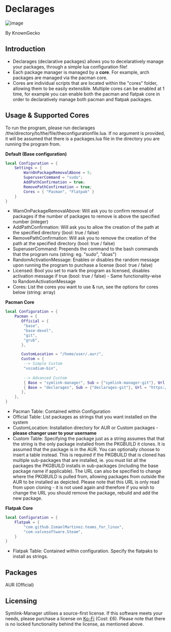 # Declarages
![image](https://github.com/user-attachments/assets/857267ae-f5f5-4beb-9551-75c8054108e3)


By KnownGecko

## Introduction
- Declarages (declarative packages) allows you to decelaratively manage your packages, through a simple lua configuration file!
- Each package manager is managed by a **core**. For example, arch packages are managed via the pacman core.
- Cores are individual scripts that are located within the "cores" folder, allowing them to be easily extensible. Multiple cores can be enabled at 1 time, for example you can enable both the pacman and flatpak core in order to declaratively manage both pacman and flatpak packages.

## Usage & Supported Cores
To run the program, please run declarages /the/directory/to/the/file/theconfigurationfile.lua. If no argument is provided, it will be assumed that there is a packages.lua file in the directory you are running the program from.

**Default (Base configuration)**
```lua
local Configuration = {
    Settings = {
        WarnOnPackageRemovalAbove = 5;
        SuperuserCommand = "sudo";
        AddPathConfirmation = true;
        RemovePathConfirmation = true;
        Cores = { "Pacman", "Flatpak" }
    }
}
```
- WarnOnPackageRemovalAbove: Will ask you to confirm removal of packages if the number of packages to remove is above the specified number (integer)
- AddPathConfirmation:  Will ask you to allow the creation of the path at the specified directory (bool: true / false)
- RemovePathConfirmation:  Will ask you to remove the creation of the path at the specified directory (bool: true / false)
- SuperuserCommand: Prepends the command to the bash commands that the program runs (string: eg. "sudo", "doas")
- RandomActivationMessage: Enables or disables the random message upon running the program to purchase a license (bool: true / false)
- Licensed: Bool you set to mark the program as licensed, disables activation message if true (bool: true / false) - Same functionality-wise to RandomActivationMessage
- Cores: List the cores you want to use & run, see the options for cores below (string: array)


**Pacman Core**
```lua
local Configuration = {
    Pacman = {
       Official = {
        "base",
        "base-devel",
        "git",
        "grub",
       },

       CustomLocation = "/home/user/.aur/",
       Custom = {
        --> Simple Custom
        "vscodium-bin",
 
        --> Advanced Custom
        { Base = "symlink-manager", Sub = {"symlink-manager-git"}, Url = "https://github.com/knowngecko/symlink-manager.git"},
        { Base = "declarages", Sub = {"declarages-git"}, Url = "https://github.com/knowngecko/declarages.git"},
       },
    },
}
```
- Pacman Table: Contained within Configuration
- Official Table: List packages as strings that you want installed on the system
- CustomLocation: Installation directory for AUR or Custom packages - **please changer user to your username**
- Custom Table: Specifying the package just as a string assumes that that the string is the only package installed from the PKGBUILD it clones. It is assumed that the package is in the AUR. You can optionally choose to insert a table instead. This is required if the PKGBUILD that is cloned has multiple sub-packages that are installed, ie. you must list all the packages the PKGBUILD installs in sub-packages (including the base package name if applicable). The URL can also be specified to change where the PKGBUILD is pulled from, allowing packages from outside the AUR to be installed as depicted. Please note that this URL is only read from upon cloning - it is not used again and therefore if you wish to change the URL you should remove the package, rebuild and add the new package.

**Flatpak Core**
```lua
local Configuration = {
    Flatpak = {
        "com.github.IsmaelMartinez.teams_for_linux",
        "com.valvesoftware.Steam",
    }
}
```
- Flatpak Table: Contained within configuration. Specify the flatpaks to install as strings.

## Packages
AUR (Official)

##  Licensing
Symlink-Manager utilises a source-first license. If this software meets your needs, please purchase a license on [Ko-Fi](https://ko-fi.com/s/f7ac787074) (Cost: £6).
Please note that there is no locked functionality behind the license, as mentioned above.
